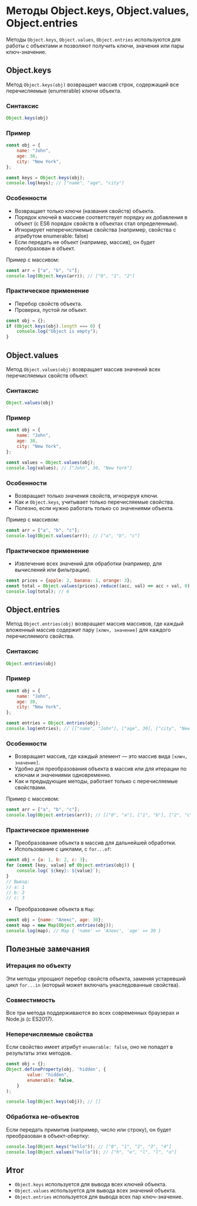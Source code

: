 # Методы Object.keys, Object.values, Object.entries

Методы `Object.keys`, `Object.values`, `Object.entries` используются для работы с объектами и позволяют получить ключи,
значения или пары ключ-значение.

## Object.keys

Метод `Object.keys(obj)` возвращает массив строк, содержащий все перечисляемые (enumerable) ключи объекта.

### Синтаксис

```js
Object.keys(obj)
```

### Пример

```js
const obj = {
    name: "John",
    age: 30,
    city: "New York",
};

const keys = Object.keys(obj);
console.log(keys); // ["name", "age", "city"]
```

### Особенности

* Возвращает только ключи (названия свойств) объекта.
* Порядок ключей в массиве соответствует порядку их добавления в объект (c ES6 порядок свойств в объектах стал
  определенным).
* Игнорирует неперечисляемые свойства (например, свойства с атрибутом enumerable: false)
* Если передать не объект (например, массив), он будет преобразован в объект.

Пример с массивом:

```js
const arr = ["a", "b", "c"];
console.log(Object.keys(arr)); // ["0", "1", "2"]
```

### Практическое применение

* Перебор свойств объекта.
* Проверка, пустой ли объект.

```js
const obj = {};
if (Object.keys(obj).length === 0) {
    console.log("Object is empty");
}
```

## Object.values

Метод `Object.values(obj)` возвращает массив значений всех перечисляемых свойств объект.

### Синтаксис

```js
Object.values(obj)
```

### Пример

```js
const obj = {
    name: "John",
    age: 30,
    city: "New York",
};

const values = Object.values(obj);
console.log(values); // ["John", 30, "New York"]
```

### Особенности

* Возвращает только значения свойств, игнорируя ключи.
* Как и `Object.keys`, учитывает только перечисляемые свойства.
* Полезно, если нужно работать только со значениями объекта.

Пример с массивом:

```js
const arr = ["a", "b", "c"];
console.log(Object.values(arr)); // ["a", "b", "c"]
```

### Практическое применение

* Извлечение всех значений для обработки (например, для вычислений или фильтрации).

```js
const prices = {apple: 2, banana: 1, orange: 3};
const total = Object.values(prices).reduce((acc, val) => acc + val, 0);
console.log(total); // 6
```

## Object.entries

Метод `Object.entries(obj)` возвращает массив массивов, где каждый вложенный массив содержит пару `[ключ, значение]` для
каждого перечисляемого свойства.

### Синтаксис

```js
Object.entries(obj)
```

### Пример

```js
const obj = {
    name: "John",
    age: 30,
    city: "New York",
};

const entries = Object.entries(obj);
console.log(entries); // [["name", "John"], ["age", 30], ["city", "New York"]]
```

### Особенности

* Возвращает массив, где каждый элемент — это массив вида `[ключ, значение]`.
* Удобно для преобразования объекта в массив или для итерации по ключам и значениями одновременно.
* Как и предыдующие методы, работает только с перечисляемые свойствами.

Пример с массивом:

```js
const arr = ["a", "b", "c"];
console.log(Object.entries(arr)); // [["0", "a"], ["1", "b"], ["2", "c"]]
```

### Практическое применение

* Преобразование объекта в массив для дальнейшей обработки.
* Использование с циклами, с `for...of`:

```js
const obj = {a: 1, b: 2, c: 3};
for (const [key, value] of Object.entries(obj)) {
    console.log(`${key}: ${value}`);
}
// Вывод:
// a: 1
// b: 2
// c: 3
```

* Преобразование объекта в `Map`:

```js
const obj = {name: "Алекс", age: 30};
const map = new Map(Object.entries(obj));
console.log(map); // Map { 'name' => 'Алекс', 'age' => 30 }
```

## Полезные замечания

### Итерация по объекту

Эти методы упрощают перебор свойств объекта, заменяя устаревший цикл `for...in` (который может включать унаследованные
свойства).

### Совместимость

Все три метода поддерживаются во всех современных браузерах и Node.js (c ES2017).

### Неперечисляемые свойства

Если свойство имеет атрибут `enumerable: false`, оно не попадет в результаты этих методов.

```js
const obj = {};
Object.defineProperty(obj, 'hidden', {
        value: "hidden",
        enumerable: false,
    }
);

console.log(Object.keys(obj)); // []
```

### Обработка не-объектов

Если передать примитив (например, число или строку), он будет преобразован в объект-обертку:

```js
console.log(Object.keys("hello")); // ["0", "1", "2", "3", "4"]
console.log(Object.values("hello")); // ["h", "e", "l", "l", "o"]
```

## Итог

* `Object.keys` используется для вывода всех ключей объекта.
* `Object.values` используется для вывода всех значений объекта.
* `Object.entries` используется для вывода всех пар ключ-значение.

